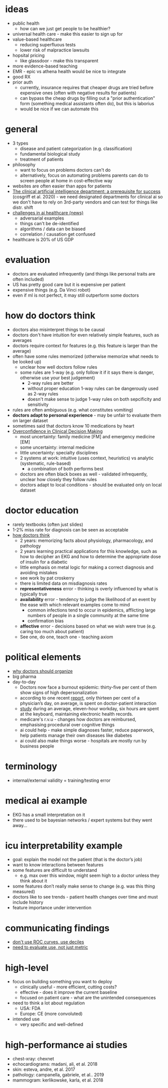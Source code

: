 # ideas

- public health
  - how can we just get people to be healthier?
- universal health care - make this easier to sign up for
- value-based healthcare
  - reducing superfluous tests
  - lower risk of malpractice lawsuits
- hopsital pricing
  - like glassdoor - make this transparent
- more evidence-based teaching
- EMR - epic vs athena health would be nice to integrate
- good RX
- prior auth
  - currently, insurance requires that cheaper drugs are tried before expensive ones (often with negative results for patients)
  - can bypass the cheap drugs by filling out a "prior authentication" form (something medical assistants often do), but this is laborius
  - would be nice if we can automate this

# general

- 3 types
	- disease and patient categorization (e.g. classification)
	- fundamental biological study
	- treatment of patients
- philosophy
  - want to focus on problems doctors can't do
  - alternatively, focus on automating problems parents can do to screen people at home in cost-effective way
- websites are often easier than apps for patients
- [The clinical artificial intelligence department: a prerequisite for success](https://informatics.bmj.com/content/27/1/e100183) (cosgriff et al. 2020) - we need designated departments for clinical ai so we don't have to rely on 3rd-party vendors and can test for things like distr. shift
- [challenges in ai healthcare (news)](https://www.statnews.com/2019/06/19/what-if-ai-in-health-care-is-next-asbestos/)
  - adversarial examples
  - things can't be de-identified
  - algorithms / data can be biased
  - correlation / causation get confused
- healthcare is 20% of US GDP

# evaluation

- doctors are evaluated infrequently (and things like personal traits are often included)
- US has pretty good care but it is expensive per patient
- expensive things (e.g. Da Vinci robot)
- even if ml is not perfect, it may still outperform some doctors

# how do doctors think

- doctors also misinterpret things to be causal
- doctors don't have intuition for even relatively simple features, such as averages
- doctors require context for features (e.g. this feature is larger than the average)
- often have some rules memorized (otherwise memorize what needs to be looked up)
  - unclear how well doctors follow rules
  - some rules are 1-way (e.g. only follow it if it says there is danger, otherwise use your best judgement)
    - 2-way rules are better
    - without proper education 1-way rules can be dangerously used as 2-way rules
    - doesn't make sense to judge 1-way rules on both sepcificity and sensitivity
- rules are often ambiguous (e.g. what constitutes vomiting)
- **doctors adapt to personal experience** - may be unfair to evaluate them on larger dataset
- sometimes said that doctors know 10 medications by heart
- [Overconfidence in Clinical Decision Making](https://www.amjmed.com/article/S0002-9343(08)00152-6/pdf)
  - most uncertainty: family medicine [FM] and emergency medicine [EM]
  - some uncertainty: internal medicine
  - little uncertainty: specialty disciplines
  - 2 systems at work: intuitive (uses context, heuristics) vs analytic (systematic, rule-based)
    - a combination of both performs best
  - doctors are often black boxes as well - validated infrequently, unclear how closely they follow rules
  - doctors adapt to local conditions - should be evaluated only on local dataset

# doctor education

- rarely textbooks (often just slides)
- 1-2% miss rate for diagnosis can be seen as acceptable
- [how doctors think](https://www.newyorker.com/magazine/2007/01/29/whats-the-trouble)
  - 2 years: memorizing facts about physiology, pharmacology, and pathology
  - 2 years learning practical applications for this knowledge, such as how to decipher an EKG and how to determine the appropriate dose of insulin for a diabetic
  - little emphasis on metal logic for making a correct diagnosis and avoiding mistakes
  - see work by pat croskerry
  - there is limited data on misdiagnosis rates
  - **representativeness** error - thinking is overly influenced by what is typically true
  - **availability** error - tendency to judge the likelihood of an event by the ease with which relevant examples come to mind
    - common infections tend to occur in epidemics, afflicting large numbers of people in a single community at the same time
    - confirmation bias
  - **affective** error - decisions based on what we wish were true (e.g. caring too much about patient)
  - See one, do one, teach one - teaching axiom

# political elements

- [why doctors should organize](https://www.newyorker.com/culture/annals-of-inquiry/why-doctors-should-organize)
- big pharma
- day-to-day
  - Doctors now face a burnout epidemic: thirty-five per cent of them show signs of high depersonalization
  - according to one recent [report](https://jamanetwork.com/journals/jamainternalmedicine/fullarticle/2730353?resultClick=1), only thirteen per cent of a physician’s day, on average, is spent on doctor-patient interaction
  - [study](https://www.nytimes.com/2017/11/14/well/live/the-patients-vs-paperwork-problem-for-doctors.html) during an average, eleven-hour workday, six hours are spent at the keyboard, maintaining electronic health records.
  - medicare's r.v.u - changes how doctors are reimbursed, emphasising procedural over cognitive things
  - ai could help - make simple diagnoses faster, reduce paperwork, help patients manage their own diseases like diabetes
  - ai could also make things worse - hospitals are mostly run by business people

# terminology

- internal/external validity = training/testing error

# medical ai example

- EKG has a small interpretation on it
- there used to be bayesian networks / expert systems but they went away...

# icu interpretability example

- goal: explain the model not the patient (that is the doctor’s job)
- want to know interactions between features
- some features are difficult to understand
  - e.g. max over this window, might seem high to a doctor unless they think about it
- some features don’t really make sense to change (e.g. was this thing measured)
- doctors like to see trends - patient health changes over time and must include history
- feature importance under intervention

# communicating findings

- [don't use ROC curves, use deciles](https://modelplot.github.io/intro_modelplotpy.html)
- [need to evaluate use, not just metric](https://jamanetwork.com/journals/jama/fullarticle/2748179)

# high-level

- focus on building something you want to deploy
  - clinically useful - more efficient, cutting costs?
  - effective - does it improve the current baseline
  - focused on patient care - what are the unintended consequences
- need to think a lot about regulation
  - USA: FDA
  - Europe: CE (more convoluted)
- intended use
  - very specific and well-defined

# high-performance ai studies

- chest-xray: chexnet
- echocardiograms: madani, ali, et al. 2018
- skin: esteva, andre, et al. 2017
- pathology: campanella, gabriele, et al.. 2019
- mammogram: kerlikowske, karla, et al. 2018